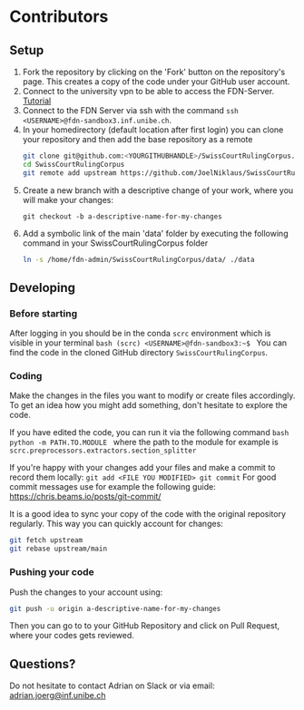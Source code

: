 # Contributors

## Setup

1. Fork the repository by clicking on the 'Fork' button on the repository's page. This creates a copy of the code under your GitHub user account.
1. Connect to the university vpn to be able to access the FDN-Server. [Tutorial](https://www.unibe.ch/university/campus_and_infrastructure/rund_um_computer/internetzugang/access_to_internal_resources_via_vpn/index_eng.html)
1. Connect to the FDN Server via ssh with the command `ssh <USERNAME>@fdn-sandbox3.inf.unibe.ch`.
1. In your homedirectory (default location after first login) you can clone your repository and then add the base repository as a remote
    ```bash
    git clone git@github.com:<YOURGITHUBHANDLE>/SwissCourtRulingCorpus.git
    cd SwissCourtRulingCorpus
    git remote add upstream https://github.com/JoelNiklaus/SwissCourtRulingCorpus.git
    ``` 
1. Create a new branch with a descriptive change of your work, where you will make your changes:
    ```
    git checkout -b a-descriptive-name-for-my-changes
    ```
1. Add a symbolic link of the main 'data' folder by executing the following command in your SwissCourtRulingCorpus folder
    ```bash
    ln -s /home/fdn-admin/SwissCourtRulingCorpus/data/ ./data
    ```


## Developing

### Before starting
After logging in you should be in the conda `scrc` environment which is visible in your terminal 
    ```bash
    (scrc) <USERNAME>@fdn-sandbox3:~$
    ``` 
You can find the code in the cloned GitHub directory `SwissCourtRulingCorpus`.


### Coding

Make the changes in the files you want to modify or create files accordingly. To get an idea how you might add something, don't hesitate to explore the code.

If you have edited the code, you can run it via the following command 
    ```bash
    python -m PATH.TO.MODULE
    ```
where the path to the module for example is `scrc.preprocessors.extractors.section_splitter`

If you're happy with your changes add your files and make a commit to record them locally:
    ```
    git add <FILE YOU MODIFIED>
    git commit
    ```
For good commit messages use for example the following guide: https://chris.beams.io/posts/git-commit/

It is a good idea to sync your copy of the code with the original repository regularly. This way you can quickly account for changes:
```bash
git fetch upstream
git rebase upstream/main
```

### Pushing your code

Push the changes to your account using:
    
```bash
git push -u origin a-descriptive-name-for-my-changes
```

Then you can go to to your GitHub Repository and click on Pull Request, where your codes gets reviewed.

## Questions?

Do not hesitate to contact Adrian on Slack or via email: adrian.joerg@inf.unibe.ch

